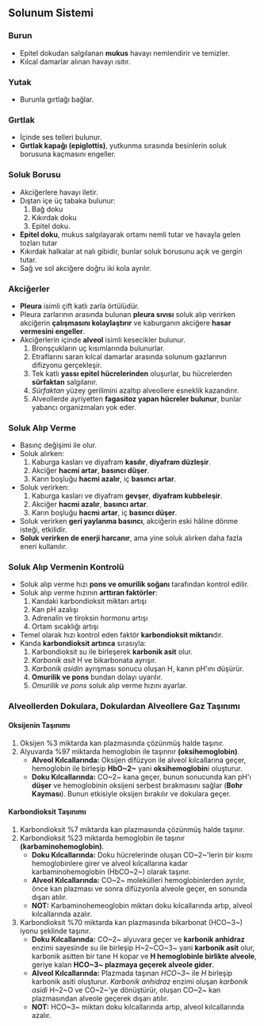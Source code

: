 ## Solunum Sistemi

### Burun
- Epitel dokudan salgılanan **mukus** havayı nemlendirir ve temizler.
- Kılcal damarlar alınan havayı ısıtır.

### Yutak
- Burunla gırtlağı bağlar.

### Gırtlak
- İçinde ses telleri bulunur.
- **Gırtlak kapağı (epiglottis)**, yutkunma sırasında besinlerin soluk borusuna kaçmasını engeller.

### Soluk Borusu
- Akciğerlere havayı iletir.
- Dıştan içe üç tabaka bulunur:
	1. Bağ doku
	2. Kıkırdak doku
	3. Epitel doku.
- **Epitel doku**, mukus salgılayarak ortamı nemli tutar ve havayla gelen tozları tutar
- Kıkırdak halkalar at nalı gibidir, bunlar soluk borusunu açık ve gergin tutar.
- Sağ ve sol akciğere doğru iki kola ayrılır.

### Akciğerler
- **Pleura** isimli çift katlı zarla örtülüdür. 
- Pleura zarlarının arasında bulunan **pleura sıvısı** soluk alıp verirken akciğerin **çalışmasını kolaylaştırır** ve kaburganın akciğere **hasar vermesini engeller**.
- Akciğerlerin içinde **alveol** isimli kesecikler bulunur. 
	1. Bronşçukların uç kısımlarında bulunurlar.
	2. Etraflarını saran kılcal damarlar arasında solunum gazlarının difizyonu gerçekleşir.
	3. Tek katlı **yassı epitel hücrelerinden** oluşurlar, bu hücrelerden **sürfaktan** salgılanır.
	4. *Sürfaktan* yüzey gerilimini azaltıp alveollere esneklik kazandırır.
	5. Alveollerde ayriyetten **fagasitoz yapan hücreler bulunur**, bunlar yabancı organizmaları yok eder. 

### Soluk Alıp Verme
- Basınç değişimi ile olur.
- Soluk alırken:
	1. Kaburga kasları ve diyafram **kasılır**, **diyafram düzleşir**.
	2. Akciğer **hacmi artar**, **basıncı düşer**.
	3. Karın boşluğu **hacmi azalır**, iç **basıncı artar**.
- Soluk verirken:
	1. Kaburga kasları ve diyafram **gevşer**, **diyafram kubbeleşir**.
	2. Akciğer **hacmi azalır**, **basıncı artar**.
	3. Karın boşluğu **hacmi artar**, iç **basıncı düşer**.
- Soluk verirken **geri yaylanma basıncı**, akciğerin eski hâline dönme isteği,  etkilidir.
- **Soluk verirken de enerji harcanır**, ama yine soluk alırken daha fazla eneri kullanılır.

### Soluk Alıp Vermenin Kontrolü
- Soluk alıp verme hızı **pons ve omurilik soğanı** tarafından kontrol edilir.
- Soluk alıp verme hızının **arttıran faktörler**:
	1. Kandaki karbondioksit miktarı artışı
	2. Kan pH azalışı
	3. Adrenalin ve tiroksin hormonu artışı
	4. Ortam sıcaklığı artışı
- Temel olarak hızı kontrol eden faktör **karbondioksit miktarı**dır.
- Kanda **karbondioksit artınca** sırasıyla:
	1. Karbondioksit su ile birleşerek **karbonik asit** olur.
	2. *Karbonik asit* H ve bikarbonata ayrışır.
	3. *Karbonik asidin* ayrışması sonucu oluşan H, kanın pH'ını düşürür.
	4. **Omurilik ve pons** bundan dolayı uyarılır.
	5. *Omurilik ve pons* soluk alıp verme hızını ayarlar.

### Alveollerden Dokulara, Dokulardan Alveollere Gaz Taşınımı

#### Oksijenin Taşınımı
1. Oksijen %3 miktarda kan plazmasında çözünmüş halde taşınır.
2. Alyuvarda %97 miktarda hemoglobin ile taşınnır **(oksihemoglobin)**.
	- **Alveol Kılcallarında:** Oksijen difüzyon ile alveol kılcallarına geçer, hemoglobin ile birleşip **HbO~2~** yani **oksihemoglobin**i oluşturur.
	- **Doku Kılcallarında:** CO~2~ kana geçer, bunun sonucunda kan pH'ı **düşer** ve hemoglobinin oksijeni serbest bırakmasını sağlar (**Bohr Kayması**). Bunun etkisiyle oksijen bırakılır ve dokulara geçer.

#### Karbondioksit Taşınımı
1. Karbondioksit %7 miktarda kan plazmasında çözünmüş halde taşınır.
2. Karbondioksit %23 miktarda hemoglobin ile taşınır **(karbaminohemoglobin)**.
	- **Doku Kılcallarında:**  Doku hücrelerinde oluşan CO~2~'lerin bir kısmı hemoglobinlere girer ve alveol kılcallarına kadar karbaminohemoglobin (HbCO~2~) olarak taşınır.
	- **Alveol Kılcallarında:** CO~2~ molekülleri hemoglobinlerden ayrılır, önce kan plazması ve sonra difüzyonla alveole geçer, en sonunda dışarı atılır.
	- **NOT:** Karbaminohemeoglobin miktarı doku kılcallarında artıp, alveol kılcallarında azalır.
3. Karbondioksit %70 miktarda kan plazmasında bikarbonat (HCO~3~) iyonu şeklinde taşınır.
	- **Doku Kılcallarında:** CO~2~ alyuvara geçer ve **karbonik anhidraz** enzimi sayesinde su ile birleşip H~2~CO~3~ yani **karbonik asit** olur, karbonik asitten bir tane H kopar ve **H hemoglobinle birlikte alveole**, geriye kalan **HCO~3~ plazmaya geçerek alveole gider**.
	- **Alveol Kılcallarında:** Plazmada taşınan *HCO~3~* ile *H* birleşip karbonik asiti oluşturur. *Karbonik anhidraz* enzimi oluşan *karbonik asidi* H~2~O ve CO~2~'ye dönüştürür, oluşan CO~2~ kan plazmasından alveole geçerek dışarı atılır.
	- **NOT:** HCO~3~ miktarı doku kılcallarında artıp, alveol kılcallarında azalır. 